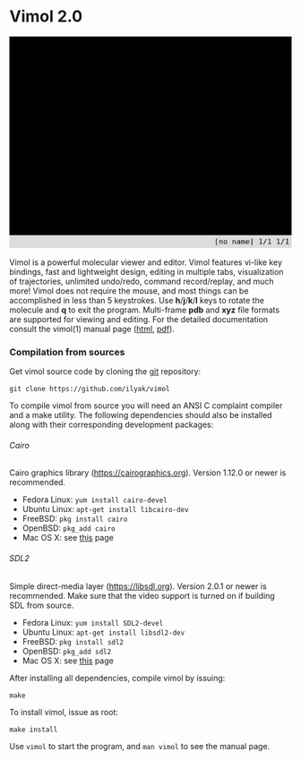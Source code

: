 # Vimol 2.0

![intro](intro.gif)

Vimol is a powerful molecular viewer and editor. Vimol features
vi-like key bindings, fast and lightweight design, editing in multiple tabs,
visualization of trajectories, unlimited undo/redo, command record/replay,
and much more! Vimol does not require the mouse, and most things
can be accomplished in less than 5 keystrokes. Use **h**/**j**/**k**/**l**
keys to rotate the molecule and **q** to exit the program.
Multi-frame **pdb** and **xyz** file formats are supported for viewing
and editing. For the detailed documentation consult the vimol(1) manual
page ([html](https://vimol.github.io/vimol.1.html),
[pdf](https://vimol.github.io/vimol.1.pdf)).

### Compilation from sources

Get vimol source code by cloning the [git](https://git-scm.com) repository:

	git clone https://github.com/ilyak/vimol

To compile vimol from source you will need an ANSI C complaint compiler and a
make utility. The following dependencies should also be installed along
with their corresponding development packages:

###### Cairo

Cairo graphics library (https://cairographics.org). Version 1.12.0 or newer
is recommended.

  - Fedora Linux: `yum install cairo-devel`
  - Ubuntu Linux: `apt-get install libcairo-dev`
  - FreeBSD: `pkg install cairo`
  - OpenBSD: `pkg_add cairo`
  - Mac OS X: see [this](https://cairographics.org/download/) page

###### SDL2

Simple direct-media layer (https://libsdl.org). Version 2.0.1 or newer is
recommended. Make sure that the video support is turned on if building SDL from
source.

  - Fedora Linux: `yum install SDL2-devel`
  - Ubuntu Linux: `apt-get install libsdl2-dev`
  - FreeBSD: `pkg install sdl2`
  - OpenBSD: `pkg_add sdl2`
  - Mac OS X: see [this](https://libsdl.org/download-2.0.php) page

After installing all dependencies, compile vimol by issuing:

	make

To install vimol, issue as root:

	make install

Use `vimol` to start the program, and `man vimol` to see the manual page.
